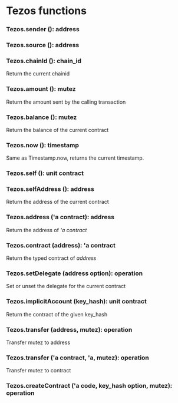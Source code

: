 # Tezos functions

### Tezos.sender \(\): address

### Tezos.source \(\): address

### Tezos.chainId \(\): chain\_id

Return the current chainid

### Tezos.amount \(\): mutez

Return the amount sent by the calling transaction

### Tezos.balance \(\): mutez

Return the balance of the current contract

### Tezos.now \(\): timestamp

Same as Timestamp.now, returns the current timestamp.

### Tezos.self \(\): unit contract

### Tezos.selfAddress \(\): address

Return the address of the current contract

### Tezos.address \('a contract\): address

Return the address of _'a contract_

### Tezos.contract \(address\): 'a contract

Return the typed contract of _address_

### Tezos.setDelegate \(address option\): operation

Set or unset the delegate for the current contract

### Tezos.implicitAccount \(key\_hash\): unit contract

Return the contract of the given key\_hash

### Tezos.transfer \(address, mutez\): operation

Transfer mutez to address

### Tezos.transfer \('a contract, 'a, mutez\): operation

Transfer mutez to contract

### Tezos.createContract \('a code, key\_hash option, mutez\): operation

